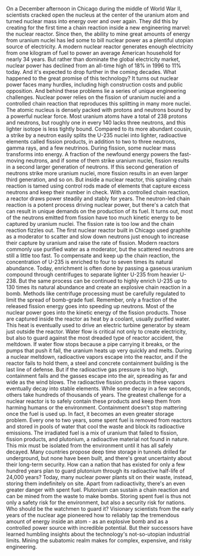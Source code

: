 On a December afternoon in Chicago during the middle of World War II, scientists cracked open the nucleus at the center of the uranium atom and turned nuclear mass into energy over and over again. They did this by creating  for the first time a chain reaction inside a new engineering marvel: the nuclear reactor. Since then, the ability to mine great amounts of energy from uranium nuclei has led some to bill nuclear power as a plentiful utopian source of electricity. A modern nuclear reactor generates enough electricity from one kilogram of fuel to power an average American household for nearly 34 years. But rather than dominate the global electricity market, nuclear power has declined from an all-time high of 18% in 1996 to 11% today. And it's expected to drop further in the coming decades. What happened to the great promise of this technology? It turns out nuclear power  faces many hurdles, including high construction costs and public opposition. And behind these problems lie  a series of unique engineering challenges. Nuclear power relies on the fission of uranium nuclei and a controlled chain reaction that reproduces this splitting in many more nuclei. The atomic nucleus is densely packed with protons and neutrons bound by a powerful nuclear force. Most uranium atoms have a total of 238 protons and neutrons, but roughly one in every 140 lacks three neutrons, and this lighter isotope is less tightly bound. Compared to its more abundant cousin, a strike by a neutron easily splits the U-235 nuclei into lighter, radioactive elements called fission products, in addition to two to three neutrons, gamma rays, and a few neutrinos. During fission, some nuclear mass transforms into energy. A fraction of the newfound energy powers the fast-moving neutrons, and if some of them strike uranium nuclei, fission results in a second  larger generation of neutrons. If this second generation of neutrons strike more uranium nuclei, more fission results in an even larger third generation, and so on. But inside a nuclear reactor, this spiraling chain reaction is tamed using control rods made of elements that capture excess  neutrons and keep their number in check. With a controlled chain reaction, a reactor draws power steadily and stably for years. The neutron-led chain reaction is a potent process driving nuclear power, but there's a catch that can result in unique demands  on the production of its fuel. It turns out, most of the neutrons emitted from fission have too much kinetic energy to be captured by uranium nuclei. The fission rate is too low and the chain reaction fizzles out. The first nuclear reactor built in Chicago used graphite as a moderator to scatter and slow down  neutrons just enough to increase their capture by uranium and raise the rate of fission. Modern reactors commonly use purified water as a moderator, but the scattered neutrons are still a little too fast. To compensate  and keep up the chain reaction, the concentration of U-235 is enriched to four to seven times  its natural abundance. Today, enrichment is often done by passing a gaseous uranium compound through centrifuges to separate lighter U-235  from heavier U-238. But the same process can be continued to highly enrich U-235 up to 130 times its natural abundance and create an explosive chain reaction in a bomb. Methods like centrifuge processing must be carefully regulated to limit the spread of bomb-grade fuel. Remember, only a fraction  of the released fission energy goes into speeding up neutrons. Most of the nuclear power goes into the kinetic energy of the fission products. Those are captured inside the reactor as heat by a coolant, usually purified water. This heat is eventually used to drive an electric turbine generator by steam just outside the reactor. Water flow is critical  not only to create electricity, but also to guard against the most dreaded type of reactor accident, the meltdown. If water flow stops because a pipe carrying it breaks, or the pumps that push it fail, the uranium heats up very quickly and melts. During a nuclear meltdown, radioactive vapors escape  into the reactor, and if the reactor fails to hold them, a steel and concrete containment building is the last line of defense. But if the radioactive gas pressure is too high, containment fails and the gasses escape into the air, spreading as far  and wide as the wind blows. The radioactive fission products in these vapors eventually decay into stable elements. While some decay in a few seconds, others take hundreds  of thousands of years. The greatest challenge  for a nuclear reactor is to safely contain these products and keep them from harming humans or the environment. Containment doesn't stop mattering once the fuel is used up. In fact, it becomes an even greater storage problem. Every one to two years, some spent fuel is removed from reactors and stored in pools of water  that cool the waste and block its radioactive emissions. The irradiated fuel is a mix of uranium that failed to fission, fission products, and plutonium, a radioactive material not found in nature. This mix must be isolated from the environment until it has all safely decayed. Many countries propose deep time storage in tunnels drilled far underground, but none have been built, and there's great uncertainty about their long-term security. How can a nation that has existed for only a few hundred years plan to guard plutonium through its radioactive half-life of 24,000 years? Today, many nuclear power plants sit on their waste, instead, storing them indefinitely on site. Apart from radioactivity, there's an even greater danger with spent fuel. Plutonium can sustain a chain reaction and can be mined from the waste to make bombs. Storing spent fuel is thus not only a safety risk for the environment, but also a security risk for nations. Who should be the watchmen to guard it? Visionary scientists from the early years of the nuclear age pioneered how to reliably tap  the tremendous amount of energy inside an atom - as an explosive bomb and as a controlled power source with incredible potential. But their successors have learned humbling insights about the technology's not-so-utopian industrial limits. Mining the subatomic realm makes for complex, expensive, and risky engineering. 
